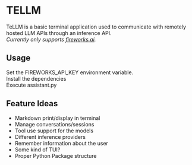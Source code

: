 # TELLM  
  
TeLLM is a basic terminal application used to communicate with remotely hosted LLM APIs through an inference API.  
_Currently only supports [fireworks.ai](https://fireworks.ai)._
  
## Usage  

Set the FIREWORKS_API_KEY environment variable.  
Install the dependencies  
Execute assistant.py  

## Feature Ideas  
  
* Markdown print/display in terminal
* Manage conversations/sessions
* Tool use support for the models
* Different inference providers
* Remember information about the user
* Some kind of TUI?
* Proper Python Package structure

